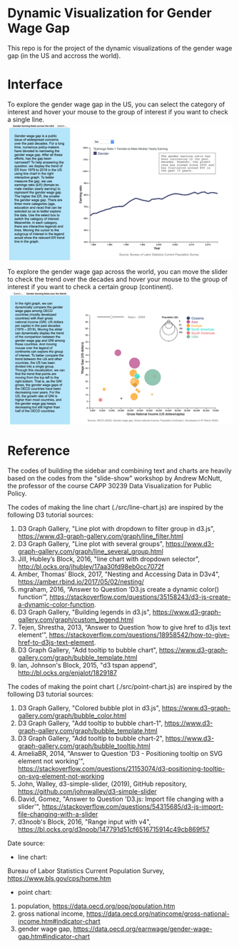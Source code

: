 # Dynamic Visualization for Gender Wage Gap

This repo is for the project of the dynamic visualizations of the gender wage gap (in the US and accross the world).

# Interface
To explore the gender wage gap in the US, you can select the category of interest and hover your mouse to the group of interest if you want to check a single line.
![](interface/linechart.png)

To explore the gender wage gap across the world, you can move the slider to check the trend over the decades and hover your mouse to the group of interest if you want to check a certain group (continent).
![](interface/pointchart.png)

# Reference
The codes of building the sidebar and combining text and charts are heavily based on the codes from the "slide-show" workshop by Andrew McNutt, the professor of the course CAPP 30239 Data Visualization for Public Policy.

The codes of making the line chart (./src/line-chart.js) are inspired by the following D3 tutorial sources:
1. D3 Graph Gallery, "Line plot with dropdown to filter group in d3.js", https://www.d3-graph-gallery.com/graph/line_filter.html
2. D3 Graph Gallery, "Line plot with several groups", https://www.d3-graph-gallery.com/graph/line_several_group.html
3. Jill, Hubley’s Block, 2016, "line chart with dropdown selector", http://bl.ocks.org/jhubley/17aa30fd98eb0cc7072f
4. Amber, Thomas' Block, 2017, "Nesting and Accessing Data in D3v4", https://amber.rbind.io/2017/05/02/nesting/
5. mgraham, 2016, “Answer to Question ‘D3.js create a dynamic color() function’”, https://stackoverflow.com/questions/35158243/d3-js-create-a-dynamic-color-function.
6. D3 Graph Gallery, "Building legends in d3.js", https://www.d3-graph-gallery.com/graph/custom_legend.html
7. Tejen, Shrestha, 2013, “Answer to Question ‘how to give href to d3js text element’”, https://stackoverflow.com/questions/18958542/how-to-give-href-to-d3js-text-element.
8. D3 Graph Gallery, "Add tooltip to bubble chart", https://www.d3-graph-gallery.com/graph/bubble_template.html
9. Ian, Johnson's Block, 2015, "d3 tspan append", http://bl.ocks.org/enjalot/1829187

The codes of making the point chart (./src/point-chart.js) are inspired by the following D3 tutorial sources:
1. D3 Graph Gallery, "Colored bubble plot in d3.js", https://www.d3-graph-gallery.com/graph/bubble_color.html
2. D3 Graph Gallery, "Add tooltip to bubble chart-1", https://www.d3-graph-gallery.com/graph/bubble_template.html
3. D3 Graph Gallery, "Add tooltip to bubble chart-2", https://www.d3-graph-gallery.com/graph/bubble_tooltip.html
4. AmeliaBR, 2014, "Answer to Question 'D3 - Positioning tooltip on SVG element not working'", https://stackoverflow.com/questions/21153074/d3-positioning-tooltip-on-svg-element-not-working
5. John, Walley, d3-simple-slider, (2019), GitHub repository, https://github.com/johnwalley/d3-simple-slider
6. David, Gomez, "Answer to Question 'D3.js: Import file changing with a slider'", https://stackoverflow.com/questions/54315685/d3-js-import-file-changing-with-a-slider
7. d3noob's Block, 2016, "Range input with v4", https://bl.ocks.org/d3noob/147791d51cf6516715914c49cb869f57

Date source:
- line chart:

Bureau of Labor Statistics Current Population Survey, https://www.bls.gov/cps/home.htm
- point chart:

1. population, https://data.oecd.org/pop/population.htm
2. gross national income, https://data.oecd.org/natincome/gross-national-income.htm#indicator-chart
3. gender wage gap, https://data.oecd.org/earnwage/gender-wage-gap.htm#indicator-chart
